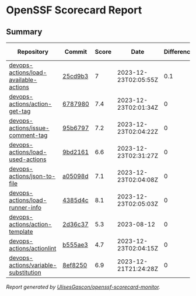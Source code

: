# OpenSSF Scorecard Report

## Summary

| Repository | Commit | Score | Date | Difference | Report Link | StepSecurity Link |
| -- | -- | -- | -- | -- | -- | -- |
| [devops-actions/load-available-actions](https://github.com/devops-actions/load-available-actions) | [25cd9b3](https://github.com/devops-actions/load-available-actions/commit/25cd9b38595c0526bb938c99f432d0a3e7365c3f) | 7 | 2023-12-23T02:05:55Z | 0.1 | [Full Report](https://deps.dev/project/github/devops-actions%2Fload-available-actions) | [Fix it](http://app.stepsecurity.io/securerepo?repo=devops-actions/load-available-actions) |
| [devops-actions/action-get-tag](https://github.com/devops-actions/action-get-tag) | [6787980](https://github.com/devops-actions/action-get-tag/commit/6787980b5b0227cf34a8d845db08fb23514238e0) | 7.4 | 2023-12-23T02:01:34Z | 0 | [Full Report](https://deps.dev/project/github/devops-actions%2Faction-get-tag) | [Fix it](http://app.stepsecurity.io/securerepo?repo=devops-actions/action-get-tag) |
| [devops-actions/issue-comment-tag](https://github.com/devops-actions/issue-comment-tag) | [95b6797](https://github.com/devops-actions/issue-comment-tag/commit/95b6797d00b7a3c18b4172929ba4bd56165abb57) | 7.2 | 2023-12-23T02:04:22Z | 0 | [Full Report](https://deps.dev/project/github/devops-actions%2Fissue-comment-tag) | [Fix it](http://app.stepsecurity.io/securerepo?repo=devops-actions/issue-comment-tag) |
| [devops-actions/load-used-actions](https://github.com/devops-actions/load-used-actions) | [9bd2161](https://github.com/devops-actions/load-used-actions/commit/9bd2161849f06f71276ecbad1cdd5f1e93a2c726) | 6.6 | 2023-12-23T02:31:27Z | 0 | [Full Report](https://deps.dev/project/github/devops-actions%2Fload-used-actions) | [Fix it](http://app.stepsecurity.io/securerepo?repo=devops-actions/load-used-actions) |
| [devops-actions/json-to-file](https://github.com/devops-actions/json-to-file) | [a05098d](https://github.com/devops-actions/json-to-file/commit/a05098d1a51a70a58cefde25b400f9a2ab670b09) | 7.1 | 2023-12-23T02:04:08Z | 0 | [Full Report](https://deps.dev/project/github/devops-actions%2Fjson-to-file) | [Fix it](http://app.stepsecurity.io/securerepo?repo=devops-actions/json-to-file) |
| [devops-actions/load-runner-info](https://github.com/devops-actions/load-runner-info) | [4385d4c](https://github.com/devops-actions/load-runner-info/commit/4385d4c5b55b84fe5da561e4b10fc73acfe3ac51) | 8.1 | 2023-12-23T02:05:03Z | 0 | [Full Report](https://deps.dev/project/github/devops-actions%2Fload-runner-info) | [Fix it](http://app.stepsecurity.io/securerepo?repo=devops-actions/load-runner-info) |
| [devops-actions/action-template](https://github.com/devops-actions/action-template) | [2d36c37](https://github.com/devops-actions/action-template/commit/2d36c375d37dfe4b9bd08bacb5bae3728b201d2f) | 5.3 | 2023-08-12 | 0 | [Full Report](https://deps.dev/project/github/devops-actions%2Faction-template) | [Fix it](http://app.stepsecurity.io/securerepo?repo=devops-actions/action-template) |
| [devops-actions/actionlint](https://github.com/devops-actions/actionlint) | [b555ae3](https://github.com/devops-actions/actionlint/commit/b555ae3ad0fc38e3e8a0f8201125dcae847167eb) | 4.7 | 2023-12-23T02:04:15Z | 0 | [Full Report](https://deps.dev/project/github/devops-actions%2Factionlint) | [Fix it](http://app.stepsecurity.io/securerepo?repo=devops-actions/actionlint) |
| [devops-actions/variable-substitution](https://github.com/devops-actions/variable-substitution) | [8ef8250](https://github.com/devops-actions/variable-substitution/commit/8ef82508b012ad25db973e212d9c1c6d23f86b74) | 6.9 | 2023-12-21T21:24:28Z | 0 | [Full Report](https://deps.dev/project/github/devops-actions%2Fvariable-substitution) | [Fix it](http://app.stepsecurity.io/securerepo?repo=devops-actions/variable-substitution) |

_Report generated by [UlisesGascon/openssf-scorecard-monitor](https://github.com/UlisesGascon/openssf-scorecard-monitor)._